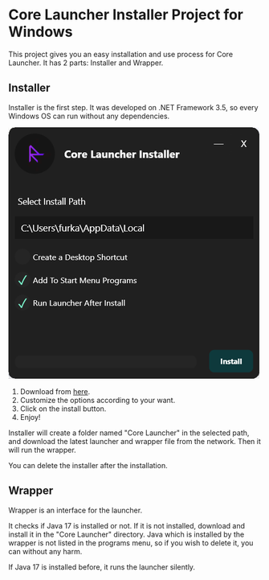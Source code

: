 # Core Launcher Installer Project for Windows

This project gives you an easy installation and use process for Core Launcher. It has 2 parts: Installer and Wrapper.

## Installer

Installer is the first step. It was developed on .NET Framework 3.5, so every Windows OS can run without any dependencies.

![](installer.png)

1) Download from [here]().
2) Customize the options according to your want.
3) Click on the install button.
4) Enjoy!

Installer will create a folder named "Core Launcher" in the selected path, and download the latest launcher and wrapper file from the network. Then it will run the wrapper.

You can delete the installer after the installation.

## Wrapper

Wrapper is an interface for the launcher. 

It checks if Java 17 is installed or not. If it is not installed, download and install it in the "Core Launcher" directory. Java which is installed by the wrapper is not listed in the programs menu, so if you wish to delete it, you can without any harm.

If Java 17 is installed before, it runs the launcher silently.
